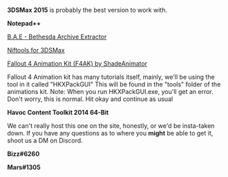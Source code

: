 **3DSMax 2015** is probably the best version to work with.

**Notepad++**

[B.A.E - Bethesda Archive Extractor](http://www.nexusmods.com/fallout4/mods/78/?)

[Niftools for 3DSMax](https://github.com/figment/max_nif_plugin/releases)

[Fallout 4 Animation Kit (F4AK) by ShadeAnimator](http://www.nexusmods.com/fallout4/mods/16694/?)

Fallout 4 Animation kit has many tutorials itself, mainly, we'll be using the tool in it called "HKXPackGUI" This will be found in the "tools" folder of the animations kit.
Note: When you run HKXPackGUI.exe, you'll get an error. Don't worry, this is normal. Hit okay and continue as usual

**Havoc Content Toolkit 2014 64-Bit**

We can't really host this one on the site, honestly, or we'd be insta-taken down. If you have any questions as to where you **might** be able to get it, shoot us a DM on Discord.

**Bizz#6260**

**Mars#1305**
